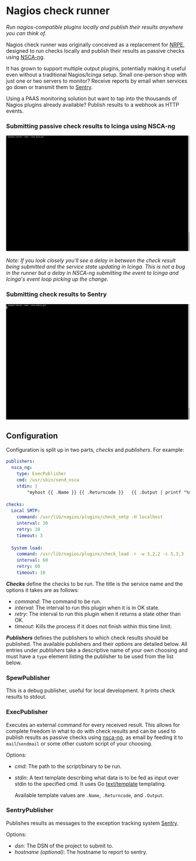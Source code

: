 Nagios check runner
===================


*Run nagios-compatible plugins locally and publish their results anywhere you can think of.*

Nagios check runner was originally conceived as a replacement for
[NRPE](https://exchange.nagios.org/directory/Addons/Monitoring-Agents/NRPE--2D-Nagios-Remote-Plugin-Executor/details),
designed to run checks locally and publish their results as passive checks using
[NSCA-ng](https://www.nsca-ng.org/).

It has grown to support multiple output plugins, potentially making it useful
even without a traditional Nagios/Icinga setup. Small one-person shop with just
one or two servers to monitor? Receive reports by email when services go down or
transmit them to [Sentry](https://getsentry.com).

Using a PAAS monitoring solution but want to tap into the thousands of Nagios
plugins already available? Publish results to a webhook as HTTP events.

### Submitting passive check results to Icinga using NSCA-ng

![Screencast of submitting passive check results using nsca-ng](screencast/nsca.gif)

*Note: If you look closely you'll see a delay in between the check result being submitted
and the service state updating in Icinga. This is not a bug in the runner but a delay in
NSCA-ng submitting the event to Icinga and Icinga's event loop picking up the change.*

### Submitting check results to Sentry

![Screencast of nagios plugins publishing to Sentry](screencast/sentry.gif)


Configuration
-------------

Configuration is split up in two parts, *checks* and *publishers*. For example:

``` yaml
publishers:
  nsca_ng:
    type: ExecPublisher
    cmd: /usr/sbin/send_nsca
    stdin: |
        "myhost	{{ .Name }}	{{ .Returncode }}	{{ .Output | printf "%s" }}

checks:
  Local SMTP:
    command: /usr/lib/nagios/plugins/check_smtp -H localhost
    interval: 30
    retry: 10
    timeout: 3

  System load:
    command: /usr/lib/nagios/plugins/check_load -r -w 3,2,2 -c 5,3,3
    interval: 60
    retry: 60
    timeout: 10
```

___Checks___ define the checks to be run. The title is the service name and the
options it takes are as follows:

* *command*: The command to be run.
* *interval*: The interval to run this plugin when it is in OK state.
* *retry*: The interval to run this plugin when it returns a state other
than OK.
* *timeout*: Kills the process if it does not finish within this time limit.

___Publishers___ defines the publishers to which check results should be published.
The available publishers and their options are detailed below. All entries under
*publishers* take a descriptive name of your own choosing and must have a `type`
element listing the publisher to be used from the list below.

### SpewPublisher

This is a debug publisher, useful for local development. It prints check results
to stdout.

### ExecPublisher

Executes an external command for every received result. This allows for complete
freedom in what to do with check results and can be used to publish results as
passive checks using [nsca-ng](https://www.nsca-ng.org/), as email by feeding it
to `mail`/`sendmail` or some other custom script of your choosing.

Options:

* *cmd*: The path to the script/binary to be run.
* *stdin*: A text template describing what data is to be fed as input over
  stdin to the specified cmd. It uses Go
  [text/template](https://golang.org/pkg/text/template/) templating.

  Available template values are `.Name`, `.Returncode`, and `.Output`.

### SentryPublisher

Publishes results as messages to the exception tracking system
[Sentry](https://getsentry.com/).

Options:

* *dsn*: The DSN of the project to submit to.
* *hostname (optional)*: The hostname to report to sentry.

